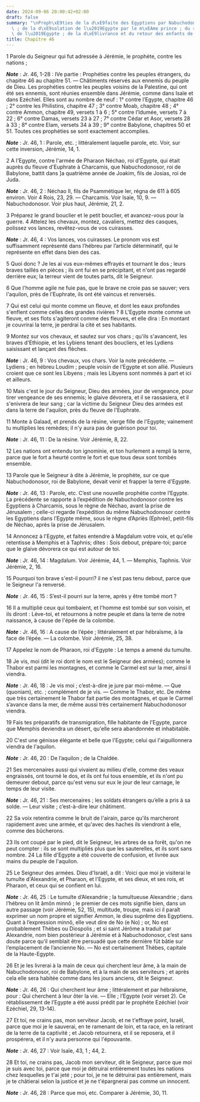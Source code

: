 ```yaml
---
date: 2024-09-06 20:00:42+02:00
draft: false
summary: "\nProph\xE9ties de la d\xE9faite des Egyptiens par Nabuchodonosor \xE0 Charcamis\
  \ ; de la d\xE9solation de l\u2019Egypte par le m\xEAme prince ; du r\xE9tablissement\
  \ de l\u2019Egypte ; de la d\xE9livrance et du retour des enfants de Jacob.\n"
title: Chapitre 46
---
```





1 Parole du Seigneur qui fut adressée à Jérémie, le prophète, contre les nations ;

***Note*** :  Jr. 46, 1-28 : IVe partie : Prophéties contre les peuples étrangers, du chapitre 46 au chapitre 51. ― Châtiments réservés aux ennemis du peuple de Dieu. Les prophéties contre les peuples voisins de la Palestine, qui ont été ses ennemis, sont réunies ensemble dans Jérémie, comme dans Isaïe et dans Ezéchiel. Elles sont au nombre de neuf : 1° contre l’Egypte, chapitre 46 ; 2° contre les Philistins, chapitre 47 ; 3° contre Moab, chapitre 48 ; 4° contre Ammon, chapitre 49, versets 1 à 6 ; 5° contre l’Idumée, versets 7 à 22 ; 6° contre Damas, versets 23 à 27 ; 7° contre Cédar et Asor, versets 28 à 33 ; 8° contre Elam, versets 34 à 39 ; 9° contre Babylone, chapitres 50 et 51. Toutes ces prophéties se sont exactement accomplies.

***Note*** :  Jr. 46, 1 : Parole, etc. ; littéralement laquelle parole, etc. Voir, sur cette inversion, Jérémie, 14, 1.


2 A l'Egypte, contre l'armée de Pharaon Néchao, roi d'Egypte, qui était auprès du fleuve d'Euphrate à Charcamis, que Nabuchodonosor, roi de Babylone, battit dans ]a quatrième année de Joakim, fils de Josias, roi de Juda.

***Note*** :  Jr. 46, 2 : Néchao II, fils de Psammétique Ier, régna de 611 à 605 environ. Voir 4 Rois, 23, 29. ― Charcamis. Voir Isaïe, 10, 9. ― Nabuchodonosor. Voir plus haut, Jérémie, 21, 2.


3 Préparez le grand bouclier et le petit bouclier, et avancez-vous pour la guerre. 4 Attelez les chevaux, montez, cavaliers, mettez des casques, polissez vos lances, revêtez-vous de vos cuirasses.

***Note*** :  Jr. 46, 4 : Vos lances, vos cuirasses. Le pronom vos est suffisamment représenté dans l’hébreu par l’article déterminatif, qui le représente en effet dans bien des cas.


5 Quoi donc ? Je les ai vus eux-mêmes effrayés et tournant le dos ; leurs braves taillés en pièces ; ils ont fui en se précipitant, et n'ont pas regardé derrière eux; la terreur vient de toutes parts, dit le Seigneur.


6 Que l'homme agile ne fuie pas, que le brave ne croie pas se sauver; vers l'aquilon, près de l'Euphrate, ils ont été vaincus et renversés.


7 Qui est celui qui monte comme un fleuve, et dont les eaux profondes s'enflent comme celles des grandes rivières ? 8 L'Egypte monte comme un fleuve, et ses flots s'agiteront comme des fleuves, et elle dira : En montant je couvrirai la terre, je perdrai la cité et ses habitants.


9 Montez sur vos chevaux, et sautez sur vos chars ; qu'ils s'avancent, les braves d'Ethiopie, et les Lybiens tenant des boucliers, et les Lydiens saisissant et lançant des flèches.

***Note*** :  Jr. 46, 9 : Vos chevaux, vos chars. Voir la note précédente. ― Lydiens ; en hébreu Loudim ; peuple voisin de l’Egypte et son allié. Plusieurs croient que ce sont les Libyens ; mais les Libyens sont nommés à part et ici et ailleurs.


10 Mais c'est le jour du Seigneur, Dieu des armées, jour de vengeance, pour tirer vengeance de ses ennemis; le glaive dévorera, et il se rassasiera, et il s'enivrera de leur sang ; car la victime du Seigneur Dieu des armées est dans la terre de l'aquilon, près du fleuve de l'Euphrate.


11 Monte à Galaad, et prends de la résine, vierge fille de l'Egypte; vainement tu multiplies les remèdes; il n'y aura pas de guérison pour toi.

***Note*** :  Jr. 46, 11 : De la résine. Voir Jérémie, 8, 22.

12 Les nations ont entendu ton ignominie, et ton hurlement a rempli la terre, parce que le fort a heurté contre le fort et que tous deux sont tombés ensemble.


13 Parole que le Seigneur à dite à Jérémie, le prophète, sur ce que Nabuchodonosor, roi de Babylone, devait venir et frapper la terre d'Egypte.

***Note*** :  Jr. 46, 13 : Parole, etc. C’est une nouvelle prophétie contre l’Egypte. La précédente se rapporte à l’expédition de Nabuchodonosor contre les Egyptiens à Charcamis, sous le règne de Néchao, avant la prise de Jérusalem ; celle-ci regarde l’expédition du même Nabuchodonosor contre les Egyptiens dans l’Egypte même, sous le règne d’Apriès (Ephrée), petit-fils de Néchao, après la prise de Jérusalem.


14 Annoncez à l'Egypte, et faites entendre à Magdalum votre voix, et qu'elle retentisse à Memphis et à Taphnis; dites : Sois debout, prépare-toi; parce que le glaive dévorera ce qui est autour de toi.

***Note*** :  Jr. 46, 14 : Magdalum. Voir Jérémie, 44, 1. ― Memphis, Taphnis. Voir Jérémie, 2, 16.


15 Pourquoi ton brave s'est-il pourri? il ne s'est pas tenu debout, parce que le Seigneur l'a renversé.

***Note*** :  Jr. 46, 15 : S’est-il pourri sur la terre, après y être tombé mort ?

16 Il a multiplié ceux qui tombaient, et l'homme est tombé sur son voisin, et ils diront : Lève-toi, et retournons à notre peuple et dans la terre de notre naissance, à cause de l'épée de la colombe.

***Note*** :  Jr. 46, 16 : A cause de l’épée ; littéralement et par hébraïsme, à la face de l’épée. ― La colombe. Voir Jérémie, 25, 38.

17 Appelez le nom de Pharaon, roi d'Egypte : Le temps a amené du tumulte.


18 Je vis, moi (dit le roi dont le nom est le Seigneur des armées); comme le Thabor est parmi les montagnes, et comme le Carmel est sur la mer, ainsi il viendra.

***Note*** :  Jr. 46, 18 : Je vis moi ; c’est-à-dire je jure par moi-même. ― Que (quoniam), etc. ; complément de je vis. ― Comme le Thabor, etc. De même que très certainement le Thabor fait partie des montagnes, et que le Carmel s’avance dans la mer, de même aussi très certainement Nabuchodonosor viendra.


19 Fais tes préparatifs de transmigration, fille habitante de l'Egypte, parce que Memphis deviendra un désert, qu'elle sera abandonnée et inhabitable.


20 C'est une génisse élégante et belle que l'Egypte; celui qui l'aiguillonnera viendra de l'aquilon.

***Note*** :  Jr. 46, 20 : De l’aquilon ; de la Chaldée.

21 Ses mercenaires aussi qui vivaient au milieu d'elle, comme des veaux engraissés, ont tourné le dos, et ils ont fui tous ensemble, et ils n'ont pu demeurer debout, parce qu'est venu sur eux le jour de leur carnage, le temps de leur visite.

***Note*** :  Jr. 46, 21 : Ses mercenaires ; les soldats étrangers qu’elle a pris à sa solde. ― Leur visite ; c’est-à-dire leur châtiment.


22 Sa voix retentira comme le bruit de l'airain, parce qu'ils marcheront rapidement avec une armée, et qu'avec des haches ils viendront à elle, comme des bûcherons.


23 Ils ont coupé par le pied, dit le Seigneur, les arbres de sa forêt, qu'on ne peut compter : ils se sont multipliés plus que les sauterelles, et ils sont sans nombre. 24 La fille d'Egypte a été couverte de confusion, et livrée aux mains du peuple de l'aquilon.


25 Le Seigneur des armées. Dieu d'Israël, a dit : Voici que moi je visiterai le tumulte d'Alexandrie, et Pharaon, et l'Egypte, et ses dieux, et ses rois, et Pharaon, et ceux qui se confient en lui.

***Note*** :  Jr. 46, 25 : Le tumulte d’Alexandrie ; la tumultueuse Alexandrie ; dans l’hébreu on lit âmôn minnô ; le premier de ces mots signifie bien, dans un autre passage (voir Jérémie, 52, 15), multitude, troupe, mais ici il paraît exprimer un nom propre et signifier Ammon, le dieu suprême des Egyptiens. Quant à l’expression minnô, elle veut dire de No (e No) ; or, No est probablement Thèbes ou Diospolis ; et si saint Jérôme a traduit par Alexandrie, nom bien postérieur à Jérémie et à Nabuchodonosor, c’est sans doute parce qu’il semblait être persuadé que cette dernière fût bâtie sur l’emplacement de l’ancienne No. ― No est certainement Thèbes, capitale de la Haute-Egypte.

26 Et je les livrerai à la main de ceux qui cherchent leur âme, à la main de Nabuchodonosor, roi de Babylone, et à la main de ses serviteurs ; et après cela elle sera habitée comme dans les jours anciens, dit le Seigneur.

***Note*** :  Jr. 46, 26 : Qui cherchent leur âme ; littéralement et par hébraïsme, pour : Qui cherchent à leur ôter la vie. ― Elle ; l’Egypte (voir verset 2). Ce rétablissement de l’Egypte a été aussi prédit par le prophète Ezéchiel (voir Ezéchiel, 29, 13-14).


27 Et toi, ne crains pas, mon serviteur Jacob, et ne t'effraye point, Israël, parce que moi je le sauverai, en te ramenant de loin, et ta race, en la retirant de la terre de ta captivité ; et Jacob retournera, et il se reposera, et il prospérera, et il n'y aura personne qui l'épouvante.

***Note*** :  Jr. 46, 27 : Voir Isaïe, 43, 1 ; 44, 2.


28 Et toi, ne crains pas, Jacob mon serviteur, dit le Seigneur, parce que moi je suis avec toi, parce que moi je détruirai entièrement toutes les nations chez lesquelles je t'ai jeté ; pour toi, je ne te détruirai pas entièrement, mais je te châtierai selon la justice et je ne t'épargnerai pas comme un innocent.

***Note*** :  Jr. 46, 28 : Parce que moi, etc. Comparer à Jérémie, 30, 11.

